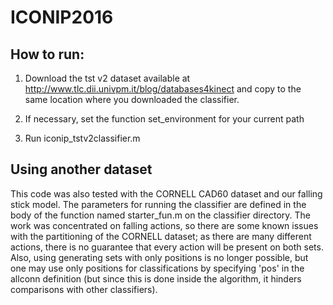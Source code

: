 # ICONIP2016

## How to run:

1. Download the tst v2 dataset available at http://www.tlc.dii.univpm.it/blog/databases4kinect and copy to the same location where you downloaded the classifier.

2. If necessary, set the function set_environment for your current path

3. Run iconip_tstv2classifier.m 

## Using another dataset

This code was also tested with the CORNELL CAD60 dataset and our falling stick model. The parameters for running the classifier are defined in the body of the function named starter_fun.m on the classifier directory. The work was concentrated on falling actions, so there are some known issues with the partitioning of the CORNELL dataset; as there are many different actions, there is no guarantee that every action will be present on both sets. Also, using generating sets with only positions is no longer possible, but one may use only positions for classifications by specifying 'pos' in the allconn definition (but since this is done inside the algorithm, it hinders comparisons with other classifiers). 

